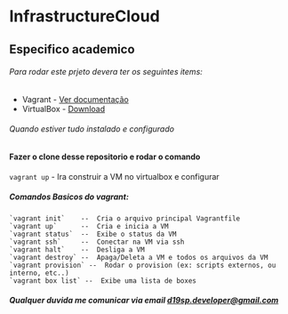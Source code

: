 # InfrastructureCloud

## Especifico academico

###### Para rodar este prjeto devera ter os seguintes items:

- Vagrant - [Ver documentação](https://www.vagrantup.com/intro)
- VirtualBox - [Download](https://www.virtualbox.org/)

###### Quando estiver tudo instalado e configurado

#### Fazer o clone desse repositorio e rodar o comando

`vagrant up`  - Ira construir a VM no virtualbox e configurar

#####  Comandos Basicos do vagrant:
```
`vagrant init`    --  Cria o arquivo principal Vagrantfile
`vagrant up`      --  Cria e inicia a VM
`vagrant status`  --  Exibe o status da VM
`vagrant ssh`     --  Conectar na VM via ssh
`vagrant halt`    --  Desliga a VM
`vagrant destroy` --  Apaga/Deleta a VM e todos os arquivos da VM
`vagrant provision` --  Rodar o provision (ex: scripts externos, ou interno, etc..)
`vagrant box list` --  Exibe uma lista de boxes

```

##### Qualquer duvida me comunicar via email d19sp.developer@gmail.com
